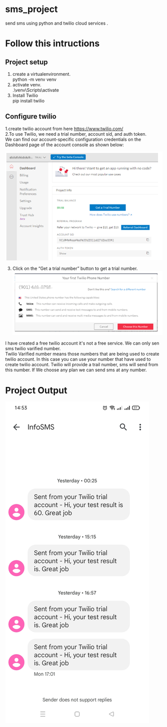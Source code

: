# sms_project
send sms using python and twilio cloud services .

# Follow this intructions

## Project setup
 1. create a virtualenvironment. <br />
  python -m venv venv <br />
 2. activate venv. <br />
  .\venv\Scripts\activate <br />
 3. Install Twilio <br />
  pip install twilio <br />
  
  
## Configure twilio 
 1.create twilio account from here https://www.twilio.com/ <br />
 2.To use Twilio, we need a trial number, account sid, and auth token. <br />
 We can find our account-specific configuration credentials on the Dashboard page of the account console as shown below:
 
 ![](images/twilio1.PNG)
 
 3. Click on the “Get a trial number” button to get a trial number. <br />
 ![](images/twilio2.PNG)
 
 
 I have created a free twilio account it's not a free service.
 We can only sen sms twilio varified number.<br />
 Twilio Varified number means those numbers that are being used to create twilio account.
 In this case you can use your number that have used to create twilio account.
 Twilio will provide a trail number, sms will send from this number.
 If We choose any plan we can send sms at any number.


# Project Output
 ![](images/twilio_message.jpg)
